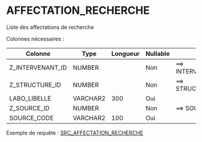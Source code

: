 # AFFECTATION_RECHERCHE

Liste des affectations de recherche

Colonnes nécessaires :

|Colonne         |Type    |Longueur|Nullable|Commentaire                |
|----------------|--------|--------|--------|---------------------------|
|Z_INTERVENANT_ID|NUMBER  |        |Non     |==> INTERVENANT.SOURCE_CODE|
|Z_STRUCTURE_ID  |NUMBER  |        |Non     |==> STRUCTURE.SOURCE_CODE  |
|LABO_LIBELLE    |VARCHAR2|300     |Oui     |                           |
|Z_SOURCE_ID     |NUMBER  |        |Non     |==> SOURCE.CODE            |
|SOURCE_CODE     |VARCHAR2|100     |Oui     |                           |

Exemple de requête :
[SRC_AFFECTATION_RECHERCHE](../Harpège/SRC_AFFECTATION_RECHERCHE.sql)